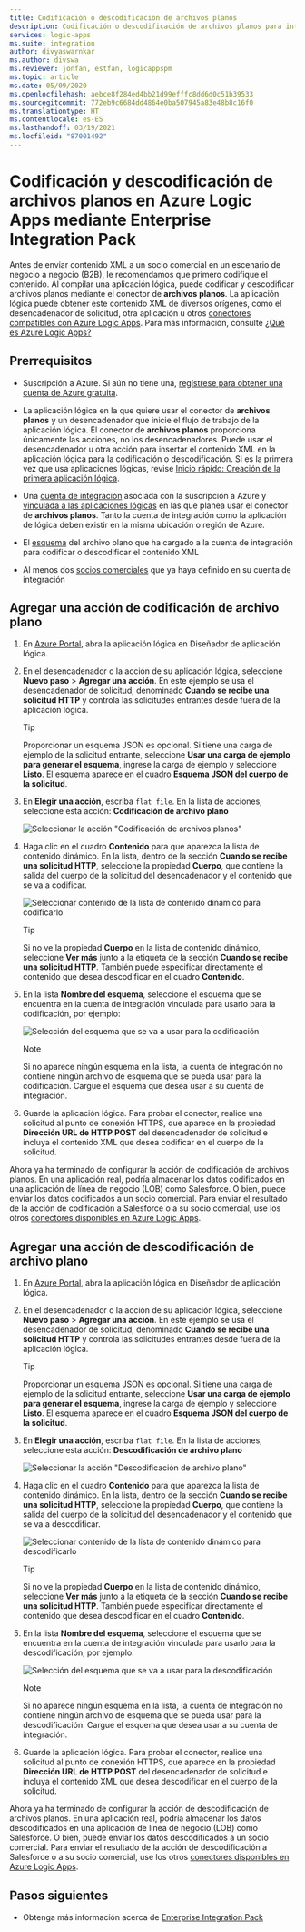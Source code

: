 ```yaml
---
title: Codificación o descodificación de archivos planos
description: Codificación o descodificación de archivos planos para integración empresarial en Azure Logic Apps mediante Enterprise Integration Pack
services: logic-apps
ms.suite: integration
author: divyaswarnkar
ms.author: divswa
ms.reviewer: jonfan, estfan, logicappspm
ms.topic: article
ms.date: 05/09/2020
ms.openlocfilehash: aebce8f284ed4bb21d99efffc8dd6d0c51b39533
ms.sourcegitcommit: 772eb9c6684dd4864e0ba507945a83e48b8c16f0
ms.translationtype: HT
ms.contentlocale: es-ES
ms.lasthandoff: 03/19/2021
ms.locfileid: "87001492"
---
```

# <a name="encode-and-decode-flat-files-in-azure-logic-apps-by-using-the-enterprise-integration-pack"></a>Codificación y descodificación de archivos planos en Azure Logic Apps mediante Enterprise Integration Pack

Antes de enviar contenido XML a un socio comercial en un escenario de negocio a negocio (B2B), le recomendamos que primero codifique el contenido. Al compilar una aplicación lógica, puede codificar y descodificar archivos planos mediante el conector de **archivos planos**. La aplicación lógica puede obtener este contenido XML de diversos orígenes, como el desencadenador de solicitud, otra aplicación u otros [conectores compatibles con Azure Logic Apps](../connectors/apis-list.md). Para más información, consulte [¿Qué es Azure Logic Apps?](logic-apps-overview.md)

## <a name="prerequisites"></a>Prerrequisitos

* Suscripción a Azure. Si aún no tiene una, [regístrese para obtener una cuenta de Azure gratuita](https://azure.microsoft.com/free/).

* La aplicación lógica en la que quiere usar el conector de **archivos planos** y un desencadenador que inicie el flujo de trabajo de la aplicación lógica. El conector de **archivos planos** proporciona únicamente las acciones, no los desencadenadores. Puede usar el desencadenador u otra acción para insertar el contenido XML en la aplicación lógica para la codificación o descodificación. Si es la primera vez que usa aplicaciones lógicas, revise [Inicio rápido: Creación de la primera aplicación lógica](../logic-apps/quickstart-create-first-logic-app-workflow.md).

* Una [cuenta de integración](../logic-apps/logic-apps-enterprise-integration-create-integration-account.md) asociada con la suscripción a Azure y [vinculada a las aplicaciones lógicas](./logic-apps-enterprise-integration-create-integration-account.md#link-account) en las que planea usar el conector de **archivos planos**. Tanto la cuenta de integración como la aplicación de lógica deben existir en la misma ubicación o región de Azure.

* El [esquema](logic-apps-enterprise-integration-schemas.md) del archivo plano que ha cargado a la cuenta de integración para codificar o descodificar el contenido XML

* Al menos dos [socios comerciales](logic-apps-enterprise-integration-partners.md) que ya haya definido en su cuenta de integración

## <a name="add-flat-file-encode-action"></a>Agregar una acción de codificación de archivo plano

1. En [Azure Portal](https://portal.azure.com), abra la aplicación lógica en Diseñador de aplicación lógica.

1. En el desencadenador o la acción de su aplicación lógica, seleccione **Nuevo paso** > **Agregar una acción**. En este ejemplo se usa el desencadenador de solicitud, denominado **Cuando se recibe una solicitud HTTP** y controla las solicitudes entrantes desde fuera de la aplicación lógica.

   > [!TIP]
   > Proporcionar un esquema JSON es opcional. Si tiene una carga de ejemplo de la solicitud entrante, seleccione **Usar una carga de ejemplo para generar el esquema**, ingrese la carga de ejemplo y seleccione **Listo**. El esquema aparece en el cuadro **Esquema JSON del cuerpo de la solicitud**.

1. En **Elegir una acción**, escriba `flat file`. En la lista de acciones, seleccione esta acción: **Codificación de archivo plano**

   ![Seleccionar la acción "Codificación de archivos planos"](./media/logic-apps-enterprise-integration-flatfile/select-flat-file-encoding.png)

1. Haga clic en el cuadro **Contenido** para que aparezca la lista de contenido dinámico. En la lista, dentro de la sección **Cuando se recibe una solicitud HTTP**, seleccione la propiedad **Cuerpo**, que contiene la salida del cuerpo de la solicitud del desencadenador y el contenido que se va a codificar.

   ![Seleccionar contenido de la lista de contenido dinámico para codificarlo](./media/logic-apps-enterprise-integration-flatfile/select-content-to-encode.png)

   > [!TIP]
   > Si no ve la propiedad **Cuerpo** en la lista de contenido dinámico, seleccione **Ver más** junto a la etiqueta de la sección **Cuando se recibe una solicitud HTTP**.
   > También puede especificar directamente el contenido que desea descodificar en el cuadro **Contenido**.

1. En la lista **Nombre del esquema**, seleccione el esquema que se encuentra en la cuenta de integración vinculada para usarlo para la codificación, por ejemplo:

   ![Selección del esquema que se va a usar para la codificación](./media/logic-apps-enterprise-integration-flatfile/select-schema-for-encoding.png)

   > [!NOTE]
   > Si no aparece ningún esquema en la lista, la cuenta de integración no contiene ningún archivo de esquema que se pueda usar para la codificación. Cargue el esquema que desea usar a su cuenta de integración.

1. Guarde la aplicación lógica. Para probar el conector, realice una solicitud al punto de conexión HTTPS, que aparece en la propiedad **Dirección URL de HTTP POST** del desencadenador de solicitud e incluya el contenido XML que desea codificar en el cuerpo de la solicitud.

Ahora ya ha terminado de configurar la acción de codificación de archivos planos. En una aplicación real, podría almacenar los datos codificados en una aplicación de línea de negocio (LOB) como Salesforce. O bien, puede enviar los datos codificados a un socio comercial. Para enviar el resultado de la acción de codificación a Salesforce o a su socio comercial, use los otros [conectores disponibles en Azure Logic Apps](../connectors/apis-list.md).

## <a name="add-flat-file-decode-action"></a>Agregar una acción de descodificación de archivo plano

1. En [Azure Portal](https://portal.azure.com), abra la aplicación lógica en Diseñador de aplicación lógica.

1. En el desencadenador o la acción de su aplicación lógica, seleccione **Nuevo paso** > **Agregar una acción**. En este ejemplo se usa el desencadenador de solicitud, denominado **Cuando se recibe una solicitud HTTP** y controla las solicitudes entrantes desde fuera de la aplicación lógica.

   > [!TIP]
   > Proporcionar un esquema JSON es opcional. Si tiene una carga de ejemplo de la solicitud entrante, seleccione **Usar una carga de ejemplo para generar el esquema**, ingrese la carga de ejemplo y seleccione **Listo**. El esquema aparece en el cuadro **Esquema JSON del cuerpo de la solicitud**.

1. En **Elegir una acción**, escriba `flat file`. En la lista de acciones, seleccione esta acción: **Descodificación de archivo plano**

   ![Seleccionar la acción "Descodificación de archivo plano"](./media/logic-apps-enterprise-integration-flatfile/select-flat-file-decoding.png)

1. Haga clic en el cuadro **Contenido** para que aparezca la lista de contenido dinámico. En la lista, dentro de la sección **Cuando se recibe una solicitud HTTP**, seleccione la propiedad **Cuerpo**, que contiene la salida del cuerpo de la solicitud del desencadenador y el contenido que se va a descodificar.

   ![Seleccionar contenido de la lista de contenido dinámico para descodificarlo](./media/logic-apps-enterprise-integration-flatfile/select-content-to-decode.png)

   > [!TIP]
   > Si no ve la propiedad **Cuerpo** en la lista de contenido dinámico, seleccione **Ver más** junto a la etiqueta de la sección **Cuando se recibe una solicitud HTTP**. También puede especificar directamente el contenido que desea descodificar en el cuadro **Contenido**.

1. En la lista **Nombre del esquema**, seleccione el esquema que se encuentra en la cuenta de integración vinculada para usarlo para la descodificación, por ejemplo:

   ![Selección del esquema que se va a usar para la descodificación](./media/logic-apps-enterprise-integration-flatfile/select-schema-for-decoding.png)

   > [!NOTE]
   > Si no aparece ningún esquema en la lista, la cuenta de integración no contiene ningún archivo de esquema que se pueda usar para la descodificación. Cargue el esquema que desea usar a su cuenta de integración.

1. Guarde la aplicación lógica. Para probar el conector, realice una solicitud al punto de conexión HTTPS, que aparece en la propiedad **Dirección URL de HTTP POST** del desencadenador de solicitud e incluya el contenido XML que desea descodificar en el cuerpo de la solicitud.

Ahora ya ha terminado de configurar la acción de descodificación de archivos planos. En una aplicación real, podría almacenar los datos descodificados en una aplicación de línea de negocio (LOB) como Salesforce. O bien, puede enviar los datos descodificados a un socio comercial. Para enviar el resultado de la acción de descodificación a Salesforce o a su socio comercial, use los otros [conectores disponibles en Azure Logic Apps](../connectors/apis-list.md).

## <a name="next-steps"></a>Pasos siguientes

* Obtenga más información acerca de [Enterprise Integration Pack](logic-apps-enterprise-integration-overview.md)
